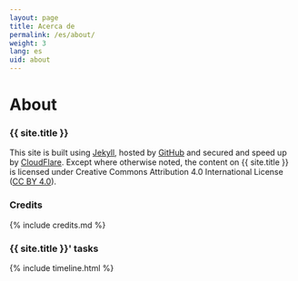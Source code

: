 ```yaml
---
layout: page
title: Acerca de
permalink: /es/about/
weight: 3
lang: es
uid: about
---
```


# About
### {{ site.title }}
This site is built using [Jekyll](https://jekyllrb.com), hosted by [GitHub](https://github.com) and secured and speed up by [CloudFlare](https://cloudflare.com).
Except where otherwise noted, the content on {{ site.title }} is licensed under Creative Commons Attribution 4.0 International License ([CC BY 4.0][CC-BY-4.0-License]).

[CC-BY-4.0-License]: https://creativecommons.org/licenses/by/4.0/

### Credits

{% include credits.md %}

### {{ site.title }}&apos; tasks

<div class="row">
{% include timeline.html %}
</div>
